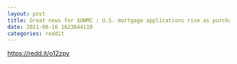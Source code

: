 ```yaml
--- 
layout: post 
title: Great news for $UWMC : U.S. mortgage applications rise as purchases rebound 
date: 2021-06-16 1623844110 
categories: reddit 
--- 
```

https://redd.it/o12zpy